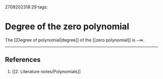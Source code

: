 2709202318:29
tags: 
# Degree of the zero polynomial
The [[Degree of polynomial|degree]] of the [[zero polynomial]] is $-\infty$. 

---
## References
1. [[2. Literature notes/Polynomials]]